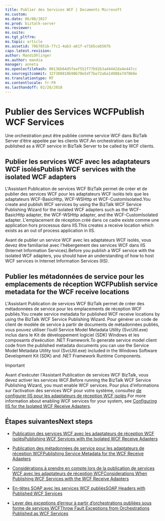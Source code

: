 ```yaml
---
title: Publier des Services WCF | Documents Microsoft
ms.custom: 
ms.date: 06/08/2017
ms.prod: biztalk-server
ms.reviewer: 
ms.suite: 
ms.tgt_pltfrm: 
ms.topic: article
ms.assetid: 70b7851b-77c1-4ab3-a61f-e7165ceb56fb
caps.latest.revision: 
author: MandiOhlinger
ms.author: mandia
manager: anneta
ms.openlocfilehash: 00136b64d5feaf552f77b92b3ad4442da4e447cc
ms.sourcegitcommit: 32f380810b90b70e5df7be72a6a14988a747868e
ms.translationtype: MT
ms.contentlocale: fr-FR
ms.lasthandoff: 02/28/2018
---
```

# <a name="publish-wcf-services"></a><span data-ttu-id="aabc0-102">Publier des Services WCF</span><span class="sxs-lookup"><span data-stu-id="aabc0-102">Publish WCF Services</span></span>
<span data-ttu-id="aabc0-103">Une orchestration peut être publiée comme service WCF dans BizTalk Server d’être appelée par les clients WCF.</span><span class="sxs-lookup"><span data-stu-id="aabc0-103">An orchestration can be published as a WCF service in BizTalk Server to be called by WCF clients.</span></span>  
  
## <a name="publish-wcf-services-with-the-isolated-wcf-adapters"></a><span data-ttu-id="aabc0-104">Publier les services WCF avec les adaptateurs WCF isolés</span><span class="sxs-lookup"><span data-stu-id="aabc0-104">Publish WCF services with the isolated WCF adapters</span></span> 
  
 <span data-ttu-id="aabc0-105">L'Assistant Publication de services WCF BizTalk permet de créer et de publier des services WCF pour les adaptateurs WCF isolés tels que les adaptateurs WCF-BasicHttp, WCF-WSHttp et WCF-CustomIsolated.</span><span class="sxs-lookup"><span data-stu-id="aabc0-105">You create and publish WCF services by using the BizTalk WCF Service Publishing Wizard for the isolated WCF adapters such as the WCF-BasicHttp adapter, the WCF-WSHttp adapter, and the WCF-CustomIsolated adapter.</span></span> <span data-ttu-id="aabc0-106">L'emplacement de réception créé dans ce cadre existe comme une application hors processus dans IIS.</span><span class="sxs-lookup"><span data-stu-id="aabc0-106">This creates a receive location which exists as an out of process application in IIS.</span></span>  
  
 <span data-ttu-id="aabc0-107">Avant de publier un service WCF avec les adaptateurs WCF isolés, vous devez être familiarisé avec l'hébergement des services WCF dans IIS (Internet Information Services).</span><span class="sxs-lookup"><span data-stu-id="aabc0-107">Before you publish a WCF service with the isolated WCF adapters, you should have an understanding of how to host WCF services in Internet Information Services (IIS).</span></span>  
  
## <a name="publish-service-metadata-for-the-wcf-receive-locations"></a><span data-ttu-id="aabc0-108">Publier les métadonnées de service pour les emplacements de réception WCF</span><span class="sxs-lookup"><span data-stu-id="aabc0-108">Publish service metadata for the WCF receive locations</span></span>
  
 <span data-ttu-id="aabc0-109">L'Assistant Publication de services WCF BizTalk permet de créer des métadonnées de service pour les emplacements de réception WCF publiés.</span><span class="sxs-lookup"><span data-stu-id="aabc0-109">You create service metadata for published WCF receive locations by using the BizTalk WCF Service Publishing Wizard.</span></span> <span data-ttu-id="aabc0-110">Pour générer un code de client de modèle de service à partir de documents de métadonnées publiés, vous pouvez utiliser l’outil Service Model Metadata Utility (SvcUtil.exe) inclus dans le Kit de développement logiciel (SDK) Windows et les composants d’exécution .NET Framework.</span><span class="sxs-lookup"><span data-stu-id="aabc0-110">To generate service model client code from the published metadata documents you can use the Service Model Metadata Utility tool (SvcUtil.exe) included in the Windows Software Development Kit (SDK) and .NET Framework Runtime Components.</span></span>  
  
> [!IMPORTANT]
>  <span data-ttu-id="aabc0-111">Avant d'exécuter l'Assistant Publication de services WCF BizTalk, vous devez activer les services WCF.</span><span class="sxs-lookup"><span data-stu-id="aabc0-111">Before running the BizTalk WCF Service Publishing Wizard, you must enable WCF services.</span></span> <span data-ttu-id="aabc0-112">Pour plus d’informations sur l’activation des services WCF pour votre système, consultez [de configurer IIS pour les adaptateurs de réception WCF isolés](../core/configuring-iis-for-the-isolated-wcf-receive-adapters.md).</span><span class="sxs-lookup"><span data-stu-id="aabc0-112">For more information about enabling WCF services for your system, see [Configuring IIS for the Isolated WCF Receive Adapters](../core/configuring-iis-for-the-isolated-wcf-receive-adapters.md).</span></span>  
  
## <a name="next-steps"></a><span data-ttu-id="aabc0-113">Étapes suivantes</span><span class="sxs-lookup"><span data-stu-id="aabc0-113">Next steps</span></span>
  
-   [<span data-ttu-id="aabc0-114">Publication des services WCF avec les adaptateurs de réception WCF isolés</span><span class="sxs-lookup"><span data-stu-id="aabc0-114">Publishing WCF Services with the Isolated WCF Receive Adapters</span></span>](../core/publishing-wcf-services-with-the-isolated-wcf-receive-adapters.md)  
  
-   [<span data-ttu-id="aabc0-115">Publication des métadonnées de service pour les adaptateurs de réception WCF</span><span class="sxs-lookup"><span data-stu-id="aabc0-115">Publishing Service Metadata for the WCF Receive Adapters</span></span>](../core/publishing-service-metadata-for-the-wcf-receive-adapters.md)  
  
-   [<span data-ttu-id="aabc0-116">Considérations à prendre en compte lors de la publication de services WCF avec les adaptateurs de réception WCF</span><span class="sxs-lookup"><span data-stu-id="aabc0-116">Considerations When Publishing WCF Services with the WCF Receive Adapters</span></span>](../core/considerations-when-publishing-wcf-services-with-the-wcf-receive-adapters.md)  
  
-   [<span data-ttu-id="aabc0-117">En-têtes SOAP avec les services WCF publiés</span><span class="sxs-lookup"><span data-stu-id="aabc0-117">SOAP Headers with Published WCF Services</span></span>](../core/soap-headers-with-published-wcf-services.md)  
  
-   [<span data-ttu-id="aabc0-118">Lever des exceptions d’erreur à partir d’orchestrations publiées sous forme de services WCF</span><span class="sxs-lookup"><span data-stu-id="aabc0-118">Throw Fault Exceptions from Orchestrations Published as WCF Services</span></span>](../core/how-to-throw-fault-exceptions-from-orchestrations-published-as-wcf-services.md)
